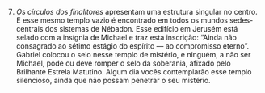 ﻿7. *Os círculos dos finalitores* apresentam uma estrutura singular no centro. E esse mesmo templo vazio é encontrado em todos os mundos sedes-centrais dos sistemas de Nébadon. Esse edifício em Jerusém está selado com a insígnia de Michael e traz esta inscrição: “Ainda não consagrado ao sétimo estágio do espírito — ao compromisso eterno”. Gabriel colocou o selo nesse templo de mistério, e ninguém, a não ser Michael, pode ou deve romper o selo da soberania, afixado pelo Brilhante Estrela Matutino. Algum dia vocês contemplarão esse templo silencioso, ainda que não possam penetrar o seu mistério.